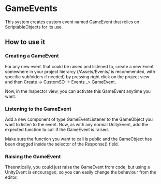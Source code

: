 # GameEvents

This system creates custom event named GameEvent that relies on ScriptableObjects for its use.

## How to use it

### Creating a GameEvent

For any new event that could be raised and listened to, create a new Event somewhere in your project hierarcy (/Assets/Events/ is recommended, with specific subfolders if needed) by pressing right click on the project view and then Create -> CustomSO -> Events _> GameEvent.

Now, in the Inspector view, you can activate this GameEvent anytime you want.

### Listening to the GameEvent

Add a new component of type GameEventListener to the GameObject you want to listen to the event. Now, as with any normal UnityEvent, add the expected function to call if the GameEvent is raised.

Make sure the function you want to call is public and the GameObject has been dragged inside the selector of the Response() field.

### Raising the GameEvent

Theoretically, you could just raise the GameEvent from code, but using a UnityEvent is encouraged, so you can easily change the behaviour from the editor.
